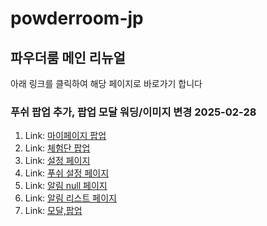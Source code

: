 # powderroom-jp

## 파우더룸 메인 리뉴얼

아래 링크를 클릭하여 해당 페이지로 바로가기 합니다

### 푸쉬 팝업 추가, 팝업 모달 워딩/이미지 변경 2025-02-28

1. Link: [마이페이지 팝업](/PRD/mypage-push-popup01.html)
2. Link: [체험단 팝업](/PRD/event-list-popup01.html)
3. Link: [설정 페이지](/PRD/setting-page.html)
4. Link: [푸쉬 설정 페이지](/PRD/push-setting-page.html)
5. Link: [알림 null 페이지](/PRD/alarm-null.html)
6. Link: [알림 리스트 페이지](/PRD/alarm-list.html)
7. Link: [모달,팝업](/PRD/product-detail-modal.html)
